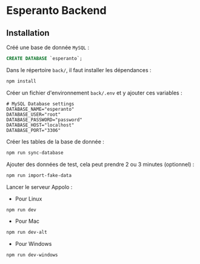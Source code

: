 # Esperanto Backend

## Installation

Créé une base de donnée `MySQL` :

```sql
CREATE DATABASE `esperanto`;
```

Dans le répertoire `back/`, il faut installer les dépendances :

```bash
npm install
```

Créer un fichier d'environnement `back/.env` et y ajouter ces variables :

```dotenv
# MySQL Database settings
DATABASE_NAME="esperanto"
DATABASE_USER="root"
DATABASE_PASSWORD="password"
DATABASE_HOST="localhost"
DATABASE_PORT="3306"
```

Créer les tables de la base de donnée :

```bash
npm run sync-database
```

Ajouter des données de test, cela peut prendre 2 ou 3 minutes (optionnel) :

```bash
npm run import-fake-data
```

Lancer le serveur Appolo :

- Pour Linux
```bash
npm run dev
```

- Pour Mac
```bash
npm run dev-alt
```

- Pour Windows
```bash
npm run dev-windows
```
